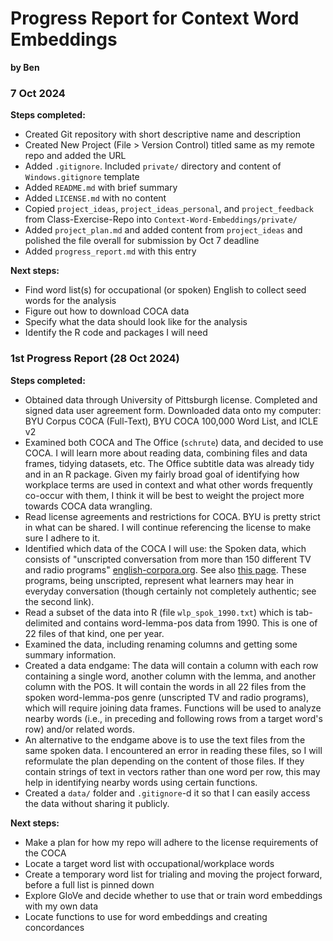 # Progress Report for Context Word Embeddings
**by Ben**

### 7 Oct 2024

**Steps completed:**  

- Created Git repository with short descriptive name and description  
- Created New Project (File > Version Control) titled same as my remote repo and added the URL   
- Added `.gitignore`. Included `private/` directory and content of `Windows.gitignore` template  
- Added `README.md` with brief summary  
- Added `LICENSE.md` with no content  
- Copied `project_ideas`, `project_ideas_personal`, and `project_feedback` from Class-Exercise-Repo into `Context-Word-Embeddings/private/`  
- Added `project_plan.md` and added content from `project_ideas` and polished the file overall for submission by Oct 7 deadline  
- Added `progress_report.md` with this entry

**Next steps:**  

- Find word list(s) for occupational (or spoken) English to collect seed words for the analysis   
- Figure out how to download COCA data    
- Specify what the data should look like for the analysis   
- Identify the R code and packages I will need  


### 1st Progress Report (28 Oct 2024)

**Steps completed:**

- Obtained data through University of Pittsburgh license. Completed and signed data user agreement form. Downloaded data onto my computer: BYU Corpus COCA (Full-Text), BYU COCA 100,000 Word List, and ICLE v2  
- Examined both COCA and The Office (`schrute`) data, and decided to use COCA. I will learn more about reading data, combining files and data frames, tidying datasets, etc. The Office subtitle data was already tidy and in an R package. Given my fairly broad goal of identifying how workplace terms are used in context and what other words frequently co-occur with them, I think it will be best to weight the project more towards COCA data wrangling.  
- Read license agreements and restrictions for COCA. BYU is pretty strict in what can be shared. I will continue referencing the license to make sure I adhere to it.  
- Identified which data of the COCA I will use: the Spoken data, which consists of "unscripted conversation from more than 150 different TV and radio programs" [english-corpora.org](https://www.english-corpora.org/coca/help/coca2020_overview.pdf). See also [this page](https://www.english-corpora.org/coca-spoken.asp). These programs, being unscripted, represent what learners may hear in everyday conversation (though certainly not completely authentic; see the second link).
- Read a subset of the data into R (file `wlp_spok_1990.txt`) which is tab-delimited and contains word-lemma-pos data from 1990. This is one of 22 files of that kind, one per year.   
- Examined the data, including renaming columns and getting some summary information.  
- Created a data endgame: The data will contain a column with each row containing a single word, another column with the lemma, and another column with the POS. It will contain the words in all 22 files from the spoken word-lemma-pos genre (unscripted TV and radio programs), which will require joining data frames. Functions will be used to analyze nearby words (i.e., in preceding and following rows from a target word's row) and/or related words.    
- An alternative to the endgame above is to use the text files from the same spoken data. I encountered an error in reading these files, so I will reformulate the plan depending on the content of those files. If they contain strings of text in vectors rather than one word per row, this may help in identifying nearby words using certain functions.     
- Created a `data/` folder and `.gitignore`-d it so that I can easily access the data without sharing it publicly.

**Next steps:**

- Make a plan for how my repo will adhere to the license requirements of the COCA  
- Locate a target word list with occupational/workplace words  
- Create a temporary word list for trialing and moving the project forward, before a full list is pinned down  
- Explore GloVe and decide whether to use that or train word embeddings with my own data  
- Locate functions to use for word embeddings and creating concordances




